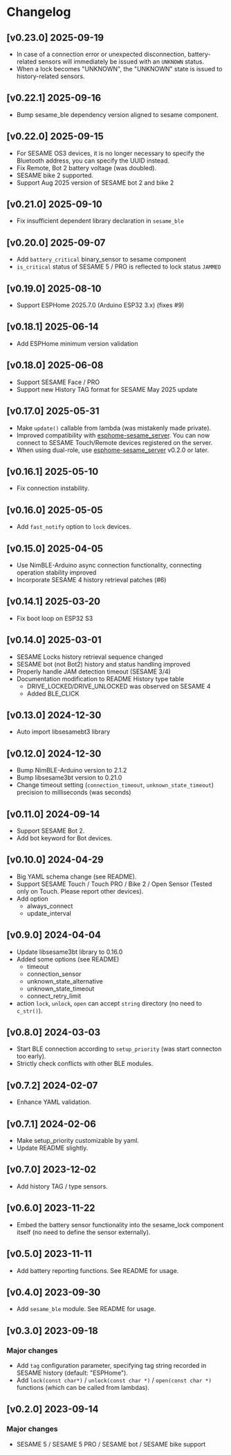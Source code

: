 # Changelog

## [v0.23.0] 2025-09-19
- In case of a connection error or unexpected disconnection, battery-related sensors will immediately be issued with an `UNKNOWN` status.
- When a lock becomes "UNKNOWN", the "UNKNOWN" state is issued to history-related sensors.

## [v0.22.1] 2025-09-16
- Bump sesame_ble dependency version aligned to sesame component.

## [v0.22.0] 2025-09-15
- For SESAME OS3 devices, it is no longer necessary to specify the Bluetooth address, you can specify the UUID instead.
- Fix Remote, Bot 2 battery voltage (was doubled).
- SESAME bike 2 supported.
- Support Aug 2025 version of SESAME bot 2 and bike 2

## [v0.21.0] 2025-09-10
- Fix insufficient dependent library declaration in `sesame_ble`

## [v0.20.0] 2025-09-07
- Add `battery_critical` binary_sensor to sesame component
- `is_critical` status of SESAME 5 / PRO is reflected to lock status `JAMMED`

## [v0.19.0] 2025-08-10
- Support ESPHome 2025.7.0 (Arduino ESP32 3.x)
  (fixes #9)

## [v0.18.1] 2025-06-14
- Add ESPHome minimum version validation

## [v0.18.0] 2025-06-08
- Support SESAME Face / PRO
- Support new History TAG format for SESAME May 2025 update

## [v0.17.0] 2025-05-31
- Make `update()` callable from lambda (was mistakenly made private).
- Improved compatibility with [esphome-sesame_server](https://github.com/homy-newfs8/esphome-sesame_server).
  You can now connect to SESAME Touch/Remote devices registered on the server.
- When using dual-role, use [esphome-sesame_server](https://github.com/homy-newfs8/esphome-sesame_server) v0.2.0 or later.

## [v0.16.1] 2025-05-10

- Fix connection instability.

## [v0.16.0] 2025-05-05

- Add `fast_notify` option to `lock` devices.

## [v0.15.0] 2025-04-05

- Use NimBLE-Arduino async connection functionality, connecting operation stability improved
- Incorporate SESAME 4 history retrieval patches (#6)

## [v0.14.1] 2025-03-20

- Fix boot loop on ESP32 S3

## [v0.14.0] 2025-03-01

- SESAME Locks history retrieval sequence changed
- SESAME bot (not Bot2) history and status handling improved
- Properly handle JAM detection timeout (SESAME 3/4)
- Documentation modification to README History type table
  - DRIVE_LOCKED/DRIVE_UNLOCKED was observed on SESAME 4
  - Added BLE_CLICK

## [v0.13.0] 2024-12-30

- Auto import libsesamebt3 library

## [v0.12.0] 2024-12-30

- Bump NimBLE-Arduino version to 2.1.2
- Bump libsesame3bt version to 0.21.0
- Change timeout setting (`connection_timeout`, `unknown_state_timeout`) precision to milliseconds (was seconds)

## [v0.11.0] 2024-09-14

- Support SESAME Bot 2.
- Add bot keyword for Bot devices.

## [v0.10.0] 2024-04-29

- Big YAML schema change (see README).
- Support SESAME Touch / Touch PRO / Bike 2 / Open Sensor (Tested only on Touch. Please report other devices).
- Add option
  - always_connect
  - update_interval

## [v0.9.0] 2024-04-04

- Update libsesame3bt library to 0.16.0
- Added some options (see README)
	- timeout
	- connection_sensor
	- unknown_state_alternative
	- unknown_state_timeout
	- connect_retry_limit
- action `lock`, `unlock`, `open` can accept `string` directory (no need to `c_str()`).

## [v0.8.0] 2024-03-03

- Start BLE connection according to `setup_priority` (was start connecton too early).
- Strictly check conflicts with other BLE modules.

## [v0.7.2] 2024-02-07

- Enhance YAML validation.

## [v0.7.1] 2024-02-06

- Make setup_priority customizable by yaml.
- Update README slightly.

## [v0.7.0] 2023-12-02

- Add history TAG / type sensors.

## [v0.6.0] 2023-11-22

- Embed the battery sensor functionality into the sesame_lock component itself (no need to define the sensor externally).

## [v0.5.0] 2023-11-11

- Add battery reporting functions. See README for usage.

## [v0.4.0] 2023-09-30

- Add `sesame_ble` module. See README for usage.

## [v0.3.0] 2023-09-18

### Major changes

- Add `tag` configuration parameter, specifying tag string recorded in SESAME history (default: "ESPHome").
- Add `lock(const char*)` / `unlock(const char *)` / `open(const char *)` functions (which can be called from lambdas).

## [v0.2.0] 2023-09-14

### Major changes

- SESAME 5 / SESAME 5 PRO / SESAME bot / SESAME bike support
